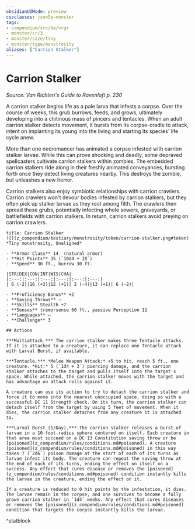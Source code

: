 ```yaml
---
obsidianUIMode: preview
cssclasses: json5e-monster
tags:
- compendium/src/5e/vrgr
- monster/cr/3
- monster/size/tiny
- monster/type/monstrosity
aliases: ["Carrion Stalker"]
---
```

# Carrion Stalker
*Source: Van Richten's Guide to Ravenloft p. 230*  

A carrion stalker begins life as a pale larva that infests a corpse. Over the course of weeks, this grub burrows, feeds, and grows, ultimately developing into a chitinous mass of pincers and tentacles. When an adult carrion stalker detects movement, it bursts from its corpse-cradle to attack, intent on implanting its young into the living and starting its species' life cycle anew.

More than one necromancer has animated a corpse infested with carrion stalker larvae. While this can prove shocking and deadly, some depraved spellcasters cultivate carrion stalkers within zombies. The embedded carrion stalkers ride along in their freshly animated conveyances, bursting forth once they detect living creatures nearby. This destroys the zombie, but unleashes a new horror.

Carrion stalkers also enjoy symbiotic relationships with carrion crawlers. Carrion crawlers won't devour bodies infested by carrion stalkers, but they often pick up stalker larvae as they root among filth. The crawlers then spread these grubs, potentially infecting whole sewers, graveyards, or battlefields with carrion stalkers. In return, carrion stalkers avoid preying on carrion crawlers.

```ad-statblock
title: Carrion Stalker
![](z_compendium/bestiary/monstrosity/token/carrion-stalker.png#token)
*Tiny monstrosity, Unaligned*

- **Armor Class** 14  (natural armor)
- **Hit Points** 35 (`10d4 + 10`)
- **Speed** 30 ft., burrow 30 ft.

|STR|DEX|CON|INT|WIS|CHA|
|:---:|:---:|:---:|:---:|:---:|:---:|
| 6 (-2)|16 (+3)|12 (+1)| 2 (-4)|13 (+1)| 6 (-2)|

- **Proficiency Bonus** +2
- **Saving Throws** ⏤
- **Skills** Stealth +7
- **Senses** tremorsense 60 ft., passive Perception 11
- **Languages** —
- **Challenge** 3

## Actions

***Multiattack.*** The carrion stalker makes three Tentacle attacks. If it is attached to a creature, it can replace one Tentacle attack with Larval Burst, if available.

***Tentacle.*** *Melee Weapon Attack:* +5 to hit, reach 5 ft., one creature. *Hit:* 5 (`1d4 + 3`) piercing damage, and the carrion stalker attaches to the target and pulls itself into the target's space. While attached, the carrion stalker moves with the target and has advantage on attack rolls against it.

A creature can use its action to try to detach the carrion stalker and force it to move into the nearest unoccupied space, doing so with a successful DC 11 Strength check. On its turn, the carrion stalker can detach itself from the target by using 5 feet of movement. When it dies, the carrion stalker detaches from any creature it is attached to.

***Larval Burst (1/Day).*** The carrion stalker releases a burst of larvae in a 10-foot-radius sphere centered on itself. Each creature in that area must succeed on a DC 13 Constitution saving throw or be [poisoned](z_compendium/rules/conditions.md#poisoned). A creature [poisoned](z_compendium/rules/conditions.md#poisoned) in this way takes 7 (`2d6`) poison damage at the start of each of its turns as larvae infest its body. The creature can repeat the saving throw at the end of each of its turns, ending the effect on itself on a success. Any effect that cures disease or removes the [poisoned](z_compendium/rules/conditions.md#poisoned) condition instantly kills the larvae in the creature, ending the effect on it.

If a creature is reduced to 0 hit points by the infestation, it dies. The larvae remain in the corpse, and one survives to become a fully grown carrion stalker in `1d4` weeks. Any effect that cures diseases or removes the [poisoned](z_compendium/rules/conditions.md#poisoned) condition that targets the corpse instantly kills the larvae.
```
^statblock